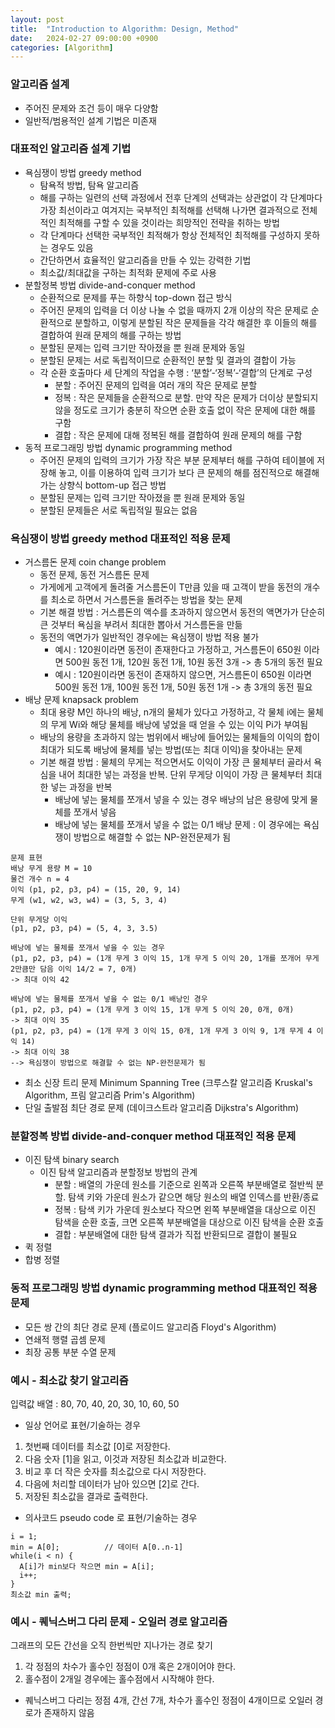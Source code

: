```yaml
---
layout: post
title:  "Introduction to Algorithm: Design, Method"
date:   2024-02-27 09:00:00 +0900
categories: [Algorithm]
---
```


### 알고리즘 설계   
- 주어진 문제와 조건 등이 매우 다양함   
- 일반적/범용적인 설계 기법은 미존재   
   
### 대표적인 알고리즘 설계 기법   
- 욕심쟁이 방법 greedy method   
  - 탐욕적 방법, 탐욕 알고리즘   
  - 해를 구하는 일련의 선택 과정에서 전후 단계의 선택과는 상관없이 각 단계마다 가장 최선이라고 여겨지는 국부적인 최적해를 선택해 나가면 결과적으로 전체적인 최적해를 구할 수 있을 것이라는 희망적인 전략을 취하는 방법   
  - 각 단계마다 선택한 국부적인 최적해가 항상 전체적인 최적해를 구성하지 못하는 경우도 있음   
  - 간단하면서 효율적인 알고리즘을 만들 수 있는 강력한 기법   
  - 최소값/최대값을 구하는 최적화 문제에 주로 사용   
- 분할정복 방법 divide-and-conquer method   
  - 순환적으로 문제를 푸는 하향식 top-down 접근 방식   
  - 주어진 문제의 입력을 더 이상 나눌 수 없을 때까지 2개 이상의 작은 문제로 순환적으로 분할하고, 이렇게 분할된 작은 문제들을 각각 해결한 후 이들의 해를 결합하여 원래 문제의 해를 구하는 방법   
  - 분할된 문제는 입력 크기만 작아졌을 뿐 원래 문제와 동일   
  - 분할된 문제는 서로 독립적이므로 순환적인 분할 및 결과의 결합이 가능   
  - 각 순환 호출마다 세 단계의 작업을 수행 : ‘분할’-‘정복’-‘결합’의 단계로 구성   
    - 분할 : 주어진 문제의 입력을 여러 개의 작은 문제로 분할   
    - 정복 : 작은 문제들을 순환적으로 분할. 만약 작은 문제가 더이상 분할되지 않을 정도로 크기가 충분히 작으면 순환 호출 없이 작은 문제에 대한 해를 구함   
    - 결합 : 작은 문제에 대해 정복된 해를 결합하여 원래 문제의 해를 구함   
- 동적 프로그래밍 방법 dynamic programming method   
  - 주어진 문제의 입력의 크기가 가장 작은 부분 문제부터 해를 구하여 테이블에 저장해 놓고, 이를 이용하여 입력 크기가 보다 큰 문제의 해를 점진적으로 해결해 가는 상향식 bottom-up 접근 방법   
  - 분할된 문제는 입력 크기만 작아졌을 뿐 원래 문제와 동일   
  - 분할된 문제들은 서로 독립적일 필요는 없음   
   
### 욕심쟁이 방법 greedy method 대표적인 적용 문제   
- 거스름돈 문제 coin change problem   
  - 동전 문제, 동전 거스름돈 문제   
  - 가게에게 고객에게 돌려줄 거스름돈이 T만큼 있을 때 고객이 받을 동전의 개수를 최소로 하면서 거스름돈을 돌려주는 방법을 찾는 문제   
  - 기본 해결 방법 : 거스름돈의 액수를 초과하지 않으면서 동전의 액면가가 단순히 큰 것부터 욕심을 부려서 최대한 뽑아서 거스름돈을 만듦   
  - 동전의 액면가가 일반적인 경우에는 욕심쟁이 방법 적용 불가   
    - 예시 : 120원이라면 동전이 존재한다고 가정하고, 거스름돈이 650원 이라면 500원 동전 1개, 120원 동전 1개, 10원 동전 3개 -> 총 5개의 동전 필요   
    - 예시 : 120원이라면 동전이 존재하지 않으면, 거스름돈이 650원 이라면 500원 동전 1개, 100원 동전 1개, 50원 동전 1개 -> 총 3개의 동전 필요   
- 배낭 문제 knapsack problem   
  - 최대 용량 M인 하나의 배낭, n개의 물체가 있다고 가정하고, 각 물체 i에는 물체의 무게 Wi와 해당 물체를 배낭에 넣었을 때 얻을 수 있는 이익 Pi가 부여됨   
  - 배낭의 용량을 초과하지 않는 범위에서 배낭에 들어있는 물체들의 이익의 합이 최대가 되도록 배낭에 물체를 넣는 방법(또는 최대 이익)을 찾아내는 문제   
  - 기본 해결 방법 : 물체의 무게는 적으면서도 이익이 가장 큰 물체부터 골라서 욕심을 내어 최대한 넣는 과정을 반복. 단위 무게당 이익이 가장 큰 물체부터 최대한 넣는 과정을 반복   
    - 배낭에 넣는 물체를 쪼개서 넣을 수 있는 경우 배낭의 남은 용량에 맞게 물체를 쪼개서 넣음   
    - 배낭에 넣는 물체를 쪼개서 넣을 수 없는 0/1 배낭 문제 : 이 경우에는 욕심쟁이 방법으로 해결할 수 없는 NP-완전문제가 됨   
```
문제 표현
배낭 무게 용량 M = 10
물건 개수 n = 4
이익 (p1, p2, p3, p4) = (15, 20, 9, 14)
무게 (w1, w2, w3, w4) = (3, 5, 3, 4)

단위 무게당 이익
(p1, p2, p3, p4) = (5, 4, 3, 3.5)

배낭에 넣는 물체를 쪼개서 넣을 수 있는 경우
(p1, p2, p3, p4) = (1개 무게 3 이익 15, 1개 무게 5 이익 20, 1개를 쪼개어 무게 2만큼만 담음 이익 14/2 = 7, 0개)
-> 최대 이익 42

배낭에 넣는 물체를 쪼개서 넣을 수 없는 0/1 배낭인 경우
(p1, p2, p3, p4) = (1개 무게 3 이익 15, 1개 무게 5 이익 20, 0개, 0개)
-> 최대 이익 35
(p1, p2, p3, p4) = (1개 무게 3 이익 15, 0개, 1개 무게 3 이익 9, 1개 무게 4 이익 14)
-> 최대 이익 38
--> 욕심쟁이 방법으로 해결할 수 없는 NP-완전문제가 됨
```   
- 최소 신장 트리 문제 Minimum Spanning Tree (크루스칼 알고리즘 Kruskal's Algorithm, 프림 알고리즘 Prim's Algorithm)   
- 단일 출발점 최단 경로 문제 (데이크스트라 알고리즘 Dijkstra's Algorithm)   
   
### 분할정복 방법 divide-and-conquer method 대표적인 적용 문제   
- 이진 탐색 binary search   
  - 이진 탐색 알고리즘과 분할정보 방법의 관계   
    - 분할 : 배열의 가운데 원소를 기준으로 왼쪽과 오른쪽 부분배열로 절반씩 분할. 탐색 키와 가운데 원소가 같으면 해당 원소의 배열 인덱스를 반환/종료   
    - 정복 : 탐색 키가 가운데 원소보다 작으면 왼쪽 부분배열을 대상으로 이진 탐색을 순환 호출, 크면 오른쪽 부분배열을 대상으로 이진 탐색을 순환 호출   
    - 결합 : 부분배열에 대한 탐색 결과가 직접 반환되므로 결합이 불필요   
- 퀵 정렬   
- 합병 정렬   
   
### 동적 프로그래밍 방법 dynamic programming method 대표적인 적용 문제   
- 모든 쌍 간의 최단 경로 문제 (플로이드 알고리즘 Floyd's Algorithm)   
- 연쇄적 행렬 곱셈 문제   
- 최장 공통 부분 수열 문제   
   
### 예시 - 최소값 찾기 알고리즘   
입력값 배열 : 80, 70, 40, 20, 30, 10, 60, 50   
- 일상 언어로 표현/기술하는 경우   
1. 첫번째 데이터를 최소값 [0]로 저장한다.   
2. 다음 숫자 [1]을 읽고, 이것과 저장된 최소값과 비교한다.   
3. 비교 후 더 작은 숫자를 최소값으로 다시 저장한다.   
4. 다음에 처리할 데이터가 남아 있으면 [2]로 간다.   
5. 저장된 최소값을 결과로 출력한다.   
   
- 의사코드 pseudo code 로 표현/기술하는 경우   
```
i = 1;
min = A[0];          // 데이터 A[0..n-1]
while(i < n) {
  A[i]가 min보다 작으면 min = A[i];
  i++;
}
최소값 min 출력;
```
   
### 예시 - 퀘닉스버그 다리 문제 - 오일러 경로 알고리즘   
그래프의 모든 간선을 오직 한번씩만 지나가는 경로 찾기   
1. 각 정점의 차수가 홀수인 정점이 0개 혹은 2개이어야 한다.   
2. 홀수점이 2개일 경우에는 홀수점에서 시작해야 한다.   
   
- 퀘닉스버그 다리는 정점 4개, 간선 7개, 차수가 홀수인 정점이 4개이므로 오일러 경로가 존재하지 않음   
